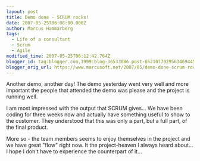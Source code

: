 ```yaml
---
layout: post
title: Demo done - SCRUM rocks!
date: 2007-05-25T06:08:00.000Z
author: Marcus Hammarberg
tags:
  - Life of a consultant
  - Scrum
  - Agile
modified_time: 2007-05-25T06:12:42.764Z
blogger_id: tag:blogger.com,1999:blog-36533086.post-6521077029563469445
blogger_orig_url: https://www.marcusoft.net/2007/05/demo-done-scrum-rocks.html
---
```


Another
demo, another day! The demo yesterday went very well and more important
the people that attended the demo was please and the project is running
well.

I am most impressed with the output that SCRUM gives... We have been
coding for three weeks now and actually have something useful to show to
the customer. They understood that this was only a part, but a full
part, of the final product.

More so - the team members seems to enjoy themselves in the project and
we have great "flow" right now. It the project-heaven I always heard
about... I hope I don't have to experience the counterpart of it...

